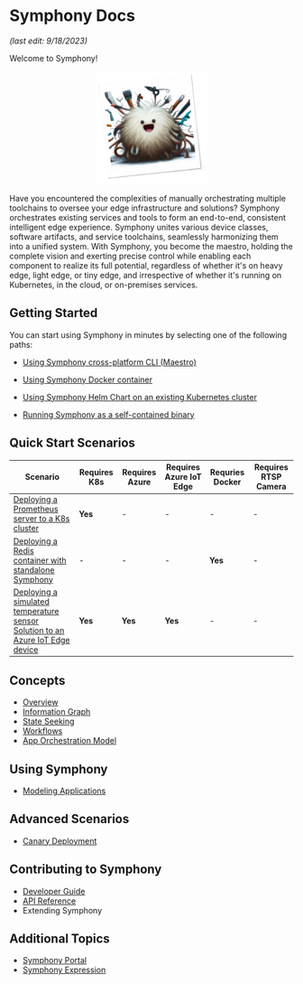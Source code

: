# Symphony Docs

_(last edit: 9/18/2023)_

Welcome to Symphony!

<div align="center">
  <img src="./symphony-book/images/symphony.png" alt="Symphony" width="200" height="200">
</div>


Have you encountered the complexities of manually orchestrating multiple toolchains to oversee your edge infrastructure and solutions? Symphony orchestrates existing services and tools to form an end-to-end, consistent intelligent edge experience. Symphony unites various device classes, software artifacts, and service toolchains, seamlessly harmonizing them into a unified system. With Symphony, you become the maestro, holding the complete vision and exerting precise control while enabling each component to realize its full potential, regardless of whether it's on heavy edge, light edge, or tiny edge, and irrespective of whether it's running on Kubernetes, in the cloud, or on-premises services.

## Getting Started

You can start using Symphony in minutes by selecting one of the following paths:

* [Using Symphony cross-platform CLI (Maestro)](./symphony-book/quick_start/quick_start_maestro.md)

* [Using Symphony Docker container](./symphony-book/quick_start/quick_start_docker.md)

* [Using Symphony Helm Chart on an existing Kubernetes cluster](./symphony-book/quick_start/quick_start_helm.md)

* [Running Symphony as a self-contained binary](./symphony-book/quick_start/quick_start_binary.md)

## Quick Start Scenarios

| Scenario | Requires K8s | Requires Azure | Requires Azure IoT Edge| Requries Docker | Requires RTSP Camera |
|--------|--------|--------|--------|--------|--------|
| [Deploying a Prometheus server to a K8s cluster](./symphony-book/quick_start/deploy_prometheus_k8s.md) | **Yes** | - | - | - | - |
| [Deploying a Redis container with standalone Symphony](./symphony-book/quick_start/deploy_redis_no_k8s.md)| - | - | - | **Yes** | - |
| [Deploying a simulated temperature sensor Solution to an Azure IoT Edge device](./symphony-book/quick_start/deploy_solution_to_azure_iot_edge.md) | **Yes** | **Yes** | **Yes** | - | - |

## Concepts

* [Overview](./symphony-book/concepts/overview.md)
* [Information Graph](./symphony-book/concepts/information_graph.md)
* [State Seeking](./symphony-book/concepts/state_seeking.md)
* [Workflows](./symphony-book/concepts/workflows.md)
* [App Orchestration Model](./symphony-book/concepts/orchestration_model.md)

## Using Symphony

* [Modeling Applications](./symphony-book/solution-management/solution-management.md)

## Advanced Scenarios

* [Canary Deployment](./symphony-book/scenarios/canary-deployment.md)

## Contributing to Symphony

* [Developer Guide](./symphony-book/dev-guide/getting-started.md)
* [API Reference](./symphony-book/api/api.md)
* Extending Symphony

## Additional Topics

* [Symphony Portal](./symphony-book/portals/overview.md)
* [Symphony Expression](./symphony-book/uom/property-expressions.md)